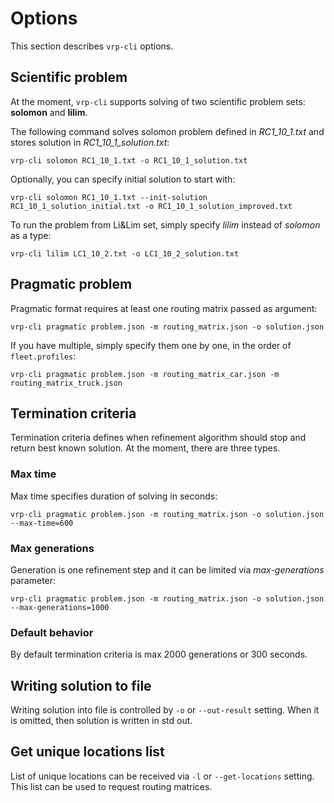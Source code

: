 # Options

This section describes `vrp-cli` options.


## Scientific problem

At the moment, `vrp-cli` supports solving of two scientific problem sets: **solomon** and **lilim**.

The following command solves solomon problem defined in _RC1_10_1.txt_ and stores solution in _RC1_10_1_solution.txt_:

    vrp-cli solomon RC1_10_1.txt -o RC1_10_1_solution.txt

Optionally, you can specify initial solution to start with:

    vrp-cli solomon RC1_10_1.txt --init-solution RC1_10_1_solution_initial.txt -o RC1_10_1_solution_improved.txt

To run the problem from Li&Lim set, simply specify _lilim_ instead of _solomon_ as a type:

    vrp-cli lilim LC1_10_2.txt -o LC1_10_2_solution.txt


## Pragmatic problem

Pragmatic format requires at least one routing matrix passed as argument:

    vrp-cli pragmatic problem.json -m routing_matrix.json -o solution.json

If you have multiple, simply specify them one by one, in the order of `fleet.profiles`:

    vrp-cli pragmatic problem.json -m routing_matrix_car.json -m routing_matrix_truck.json


## Termination criteria

Termination criteria defines when refinement algorithm should stop and return best known solution. At the moment, there
are three types.

### Max time

Max time specifies duration of solving in seconds:

    vrp-cli pragmatic problem.json -m routing_matrix.json -o solution.json --max-time=600

### Max generations

Generation is one refinement step and it can be limited via _max-generations_ parameter:

    vrp-cli pragmatic problem.json -m routing_matrix.json -o solution.json --max-generations=1000


### Default behavior

By default termination criteria is max 2000 generations or 300 seconds.


## Writing solution to file

Writing solution into file is controlled by `-o` or `--out-result` setting. When it is omitted, then solution is written
in std out.


## Get unique locations list

List of unique locations can be received via `-l` or `--get-locations` setting. This list can be used to request routing
matrices.
